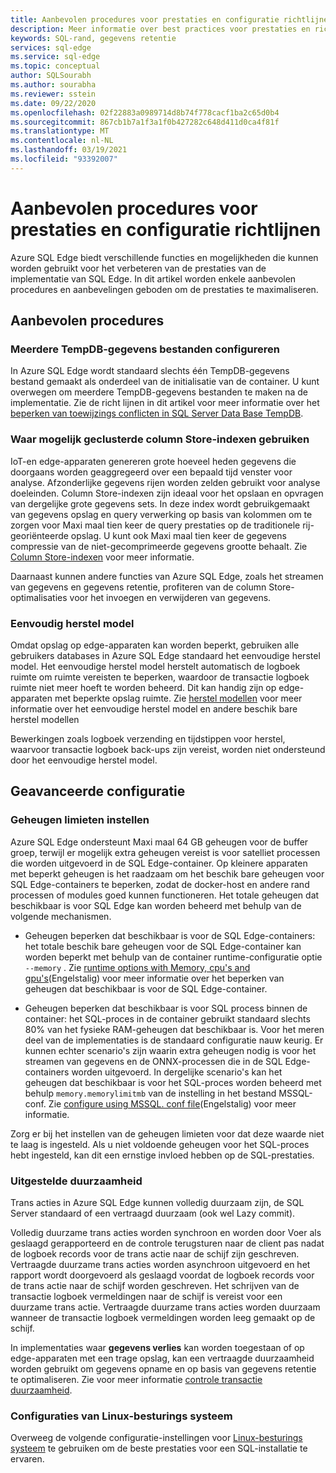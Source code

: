 ```yaml
---
title: Aanbevolen procedures voor prestaties en configuratie richtlijnen-Azure SQL Edge
description: Meer informatie over best practices voor prestaties en richt lijnen voor configuratie in Azure SQL Edge
keywords: SQL-rand, gegevens retentie
services: sql-edge
ms.service: sql-edge
ms.topic: conceptual
author: SQLSourabh
ms.author: sourabha
ms.reviewer: sstein
ms.date: 09/22/2020
ms.openlocfilehash: 02f22883a0989714d8b74f778cacf1ba2c65d0b4
ms.sourcegitcommit: 867cb1b7a1f3a1f0b427282c648d411d0ca4f81f
ms.translationtype: MT
ms.contentlocale: nl-NL
ms.lasthandoff: 03/19/2021
ms.locfileid: "93392007"
---
```

# <a name="performance-best-practices-and-configuration-guidelines"></a>Aanbevolen procedures voor prestaties en configuratie richtlijnen

Azure SQL Edge biedt verschillende functies en mogelijkheden die kunnen worden gebruikt voor het verbeteren van de prestaties van de implementatie van SQL Edge. In dit artikel worden enkele aanbevolen procedures en aanbevelingen geboden om de prestaties te maximaliseren. 

## <a name="best-practices"></a>Aanbevolen procedures 

### <a name="configure-multiple-tempdb-data-files"></a>Meerdere TempDB-gegevens bestanden configureren

In Azure SQL Edge wordt standaard slechts één TempDB-gegevens bestand gemaakt als onderdeel van de initialisatie van de container. U kunt overwegen om meerdere TempDB-gegevens bestanden te maken na de implementatie. Zie de richt lijnen in dit artikel voor meer informatie over het [beperken van toewijzings conflicten in SQL Server Data Base TempDB](https://support.microsoft.com/help/2154845/recommendations-to-reduce-allocation-contention-in-sql-server-tempdb-d).

### <a name="use-clustered-columnstore-indexes-where-possible"></a>Waar mogelijk geclusterde column Store-indexen gebruiken

IoT-en edge-apparaten genereren grote hoeveel heden gegevens die doorgaans worden geaggregeerd over een bepaald tijd venster voor analyse. Afzonderlijke gegevens rijen worden zelden gebruikt voor analyse doeleinden. Column Store-indexen zijn ideaal voor het opslaan en opvragen van dergelijke grote gegevens sets. In deze index wordt gebruikgemaakt van gegevens opslag en query verwerking op basis van kolommen om te zorgen voor Maxi maal tien keer de query prestaties op de traditionele rij-georiënteerde opslag. U kunt ook Maxi maal tien keer de gegevens compressie van de niet-gecomprimeerde gegevens grootte behaalt. Zie [Column Store-indexen](/sql/relational-databases/indexes/columnstore-indexes-overview) voor meer informatie.

Daarnaast kunnen andere functies van Azure SQL Edge, zoals het streamen van gegevens en gegevens retentie, profiteren van de column Store-optimalisaties voor het invoegen en verwijderen van gegevens. 

### <a name="simple-recovery-model"></a>Eenvoudig herstel model

Omdat opslag op edge-apparaten kan worden beperkt, gebruiken alle gebruikers databases in Azure SQL Edge standaard het eenvoudige herstel model. Het eenvoudige herstel model herstelt automatisch de logboek ruimte om ruimte vereisten te beperken, waardoor de transactie logboek ruimte niet meer hoeft te worden beheerd. Dit kan handig zijn op edge-apparaten met beperkte opslag ruimte. Zie [herstel modellen](/sql/relational-databases/backup-restore/recovery-models-sql-server) voor meer informatie over het eenvoudige herstel model en andere beschik bare herstel modellen

Bewerkingen zoals logboek verzending en tijdstippen voor herstel, waarvoor transactie logboek back-ups zijn vereist, worden niet ondersteund door het eenvoudige herstel model.  

## <a name="advanced-configuration"></a>Geavanceerde configuratie 

### <a name="setting-memory-limits"></a>Geheugen limieten instellen

Azure SQL Edge ondersteunt Maxi maal 64 GB geheugen voor de buffer groep, terwijl er mogelijk extra geheugen vereist is voor satelliet processen die worden uitgevoerd in de SQL Edge-container. Op kleinere apparaten met beperkt geheugen is het raadzaam om het beschik bare geheugen voor SQL Edge-containers te beperken, zodat de docker-host en andere rand processen of modules goed kunnen functioneren. Het totale geheugen dat beschikbaar is voor SQL Edge kan worden beheerd met behulp van de volgende mechanismen. 

- Geheugen beperken dat beschikbaar is voor de SQL Edge-containers: het totale beschik bare geheugen voor de SQL Edge-container kan worden beperkt met behulp van de container runtime-configuratie optie `--memory` . Zie [runtime options with Memory, cpu's and gpu's](https://docs.docker.com/config/containers/resource_constraints/)(Engelstalig) voor meer informatie over het beperken van geheugen dat beschikbaar is voor de SQL Edge-container.

- Geheugen beperken dat beschikbaar is voor SQL process binnen de container: het SQL-proces in de container gebruikt standaard slechts 80% van het fysieke RAM-geheugen dat beschikbaar is. Voor het meren deel van de implementaties is de standaard configuratie nauw keurig. Er kunnen echter scenario's zijn waarin extra geheugen nodig is voor het streamen van gegevens en de ONNX-processen die in de SQL Edge-containers worden uitgevoerd. In dergelijke scenario's kan het geheugen dat beschikbaar is voor het SQL-proces worden beheerd met behulp `memory.memorylimitmb` van de instelling in het bestand MSSQL-conf. Zie [configure using MSSQL. conf file](configure.md#configure-by-using-an-mssqlconf-file)(Engelstalig) voor meer informatie.

Zorg er bij het instellen van de geheugen limieten voor dat deze waarde niet te laag is ingesteld. Als u niet voldoende geheugen voor het SQL-proces hebt ingesteld, kan dit een ernstige invloed hebben op de SQL-prestaties.

### <a name="delayed-durability"></a>Uitgestelde duurzaamheid

Trans acties in Azure SQL Edge kunnen volledig duurzaam zijn, de SQL Server standaard of een vertraagd duurzaam (ook wel Lazy commit).

Volledig duurzame trans acties worden synchroon en worden door Voer als geslaagd gerapporteerd en de controle terugsturen naar de client pas nadat de logboek records voor de trans actie naar de schijf zijn geschreven. Vertraagde duurzame trans acties worden asynchroon uitgevoerd en het rapport wordt doorgevoerd als geslaagd voordat de logboek records voor de trans actie naar de schijf worden geschreven. Het schrijven van de transactie logboek vermeldingen naar de schijf is vereist voor een duurzame trans actie. Vertraagde duurzame trans acties worden duurzaam wanneer de transactie logboek vermeldingen worden leeg gemaakt op de schijf. 

In implementaties waar **gegevens verlies** kan worden toegestaan of op edge-apparaten met een trage opslag, kan een vertraagde duurzaamheid worden gebruikt om gegevens opname en op basis van gegevens retentie te optimaliseren. Zie voor meer informatie [controle transactie duurzaamheid](/sql/relational-databases/logs/control-transaction-durability).


### <a name="linux-os-configurations"></a>Configuraties van Linux-besturings systeem 

Overweeg de volgende configuratie-instellingen voor [Linux-besturings systeem](/sql/linux/sql-server-linux-performance-best-practices#linux-os-configuration) te gebruiken om de beste prestaties voor een SQL-installatie te ervaren.
